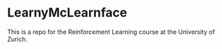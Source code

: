 # LearnyMcLearnface
This is a repo for the Reinforcement Learning course at the University of Zurich.

